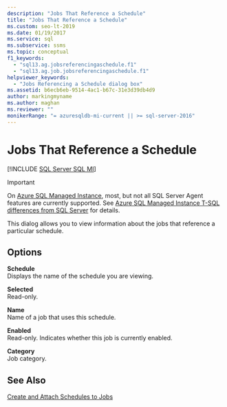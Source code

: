 ```yaml
---
description: "Jobs That Reference a Schedule"
title: "Jobs That Reference a Schedule"
ms.custom: seo-lt-2019
ms.date: 01/19/2017
ms.service: sql
ms.subservice: ssms
ms.topic: conceptual
f1_keywords: 
  - "sql13.ag.jobsreferencingaschedule.f1"
  - "sql13.ag.job.jobsreferencingaschedule.f1"
helpviewer_keywords: 
  - "Jobs Referencing a Schedule dialog box"
ms.assetid: b6ecb6eb-9514-4ac1-b67c-31e3d39db4d9
author: markingmyname
ms.author: maghan
ms.reviewer: ""
monikerRange: "= azuresqldb-mi-current || >= sql-server-2016"
---
```

# Jobs That Reference a Schedule
[!INCLUDE [SQL Server SQL MI](../../includes/applies-to-version/sql-asdbmi.md)]

> [!IMPORTANT]  
> On [Azure SQL Managed Instance](/azure/sql-database/sql-database-managed-instance), most, but not all SQL Server Agent features are currently supported. See [Azure SQL Managed Instance T-SQL differences from SQL Server](/azure/sql-database/sql-database-managed-instance-transact-sql-information#sql-server-agent) for details.

This dialog allows you to view information about the jobs that reference a particular schedule.  
  
## Options  
**Schedule**  
Displays the name of the schedule you are viewing.  
  
**Selected**  
Read-only.  
  
**Name**  
Name of a job that uses this schedule.  
  
**Enabled**  
Read-only. Indicates whether this job is currently enabled.  
  
**Category**  
Job category.  
  
## See Also  
[Create and Attach Schedules to Jobs](../../ssms/agent/create-and-attach-schedules-to-jobs.md)  
